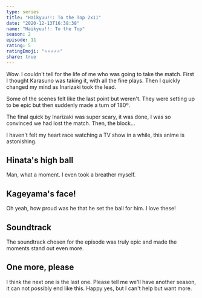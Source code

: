 ```yaml
---
type: series
title: "Haikyuu!!: To the Top 2x11"
date: "2020-12-13T16:38:38"
name: "Haikyuu!!: To the Top"
season: 2
episode: 11
rating: 5
ratingEmoji: "⭐️⭐️⭐️⭐️⭐️"
share: true
---
```


Wow. I couldn't tell for the life of me who was going to take the match. First I thought Karasuno was taking it, with all the fine plays. Then I quickly changed my mind as Inarizaki took the lead.

Some of the scenes felt like the last point but weren't. They were setting up to be epic but then suddenly made a turn of 180º.

The final quick by Inarizaki was super scary, it was done, I was so convinced we had lost the match. Then, the block...

I haven't felt my heart race watching a TV show in a while, this anime is astonishing.

## Hinata's high ball

Man, what a moment. I even took a breather myself.

## Kageyama's face!

Oh yeah, how proud was he that he set the ball for him. I love these!

## Soundtrack

The soundtrack chosen for the episode was truly epic and made the moments stand out even more.

## One more, please

I think the next one is the last one. Please tell me we'll have another season, it can not possibly end like this. Happy yes, but I can't help but want more.
